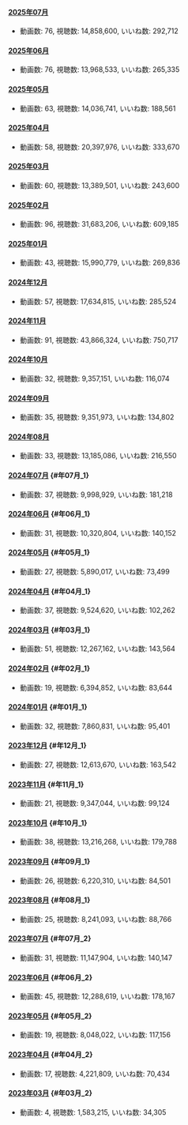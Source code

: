 #### [2025年07月](videos/202507 "wikilink")

-   動画数: 76, 視聴数: 14,858,600, いいね数: 292,712

#### [2025年06月](videos/202506 "wikilink")

-   動画数: 76, 視聴数: 13,968,533, いいね数: 265,335

#### [2025年05月](videos/202505 "wikilink")

-   動画数: 63, 視聴数: 14,036,741, いいね数: 188,561

#### [2025年04月](videos/202504 "wikilink")

-   動画数: 58, 視聴数: 20,397,976, いいね数: 333,670

#### [2025年03月](videos/202503 "wikilink")

-   動画数: 60, 視聴数: 13,389,501, いいね数: 243,600

#### [2025年02月](videos/202502 "wikilink")

-   動画数: 96, 視聴数: 31,683,206, いいね数: 609,185

#### [2025年01月](videos/202501 "wikilink")

-   動画数: 43, 視聴数: 15,990,779, いいね数: 269,836

#### [2024年12月](videos/202412 "wikilink")

-   動画数: 57, 視聴数: 17,634,815, いいね数: 285,524

#### [2024年11月](videos/202411 "wikilink")

-   動画数: 91, 視聴数: 43,866,324, いいね数: 750,717

#### [2024年10月](videos/202410 "wikilink")

-   動画数: 32, 視聴数: 9,357,151, いいね数: 116,074

#### [2024年09月](videos/202409 "wikilink")

-   動画数: 35, 視聴数: 9,351,973, いいね数: 134,802

#### [2024年08月](videos/202408 "wikilink")

-   動画数: 33, 視聴数: 13,185,086, いいね数: 216,550

#### [2024年07月](videos/202407 "wikilink") {#年07月_1}

-   動画数: 37, 視聴数: 9,998,929, いいね数: 181,218

#### [2024年06月](videos/202406 "wikilink") {#年06月_1}

-   動画数: 31, 視聴数: 10,320,804, いいね数: 140,152

#### [2024年05月](videos/202405 "wikilink") {#年05月_1}

-   動画数: 27, 視聴数: 5,890,017, いいね数: 73,499

#### [2024年04月](videos/202404 "wikilink") {#年04月_1}

-   動画数: 37, 視聴数: 9,524,620, いいね数: 102,262

#### [2024年03月](videos/202403 "wikilink") {#年03月_1}

-   動画数: 51, 視聴数: 12,267,162, いいね数: 143,564

#### [2024年02月](videos/202402 "wikilink") {#年02月_1}

-   動画数: 19, 視聴数: 6,394,852, いいね数: 83,644

#### [2024年01月](videos/202401 "wikilink") {#年01月_1}

-   動画数: 32, 視聴数: 7,860,831, いいね数: 95,401

#### [2023年12月](videos/202312 "wikilink") {#年12月_1}

-   動画数: 27, 視聴数: 12,613,670, いいね数: 163,542

#### [2023年11月](videos/202311 "wikilink") {#年11月_1}

-   動画数: 21, 視聴数: 9,347,044, いいね数: 99,124

#### [2023年10月](videos/202310 "wikilink") {#年10月_1}

-   動画数: 38, 視聴数: 13,216,268, いいね数: 179,788

#### [2023年09月](videos/202309 "wikilink") {#年09月_1}

-   動画数: 26, 視聴数: 6,220,310, いいね数: 84,501

#### [2023年08月](videos/202308 "wikilink") {#年08月_1}

-   動画数: 25, 視聴数: 8,241,093, いいね数: 88,766

#### [2023年07月](videos/202307 "wikilink") {#年07月_2}

-   動画数: 31, 視聴数: 11,147,904, いいね数: 140,147

#### [2023年06月](videos/202306 "wikilink") {#年06月_2}

-   動画数: 45, 視聴数: 12,288,619, いいね数: 178,167

#### [2023年05月](videos/202305 "wikilink") {#年05月_2}

-   動画数: 19, 視聴数: 8,048,022, いいね数: 117,156

#### [2023年04月](videos/202304 "wikilink") {#年04月_2}

-   動画数: 17, 視聴数: 4,221,809, いいね数: 70,434

#### [2023年03月](videos/202303 "wikilink") {#年03月_2}

-   動画数: 4, 視聴数: 1,583,215, いいね数: 34,305

